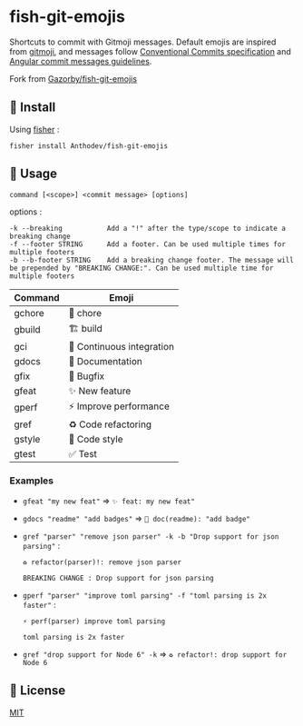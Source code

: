 # fish-git-emojis

Shortcuts to commit with Gitmoji messages. Default emojis are inspired from [gitmoji](https://gitmoji.carloscuesta.me/), and messages follow [Conventional Commits specification](https://www.conventionalcommits.org/en/v1.0.0/) and [Angular commit messages guidelines]([https://link](https://github.com/angular/angular/blob/22b96b9/CONTRIBUTING.md#-commit-message-guidelines)).

Fork from [Gazorby/fish-git-emojis](https://github.com/gazorby/fish-git-emojis)

## 🚀 Install

Using [fisher](https://github.com/jorgebucaran/fisher) :

```console
fisher install Anthodev/fish-git-emojis
```

## 🔧 Usage

`command [<scope>] <commit message> [options]`

options :

```console
-k --breaking           Add a "!" after the type/scope to indicate a breaking change
-f --footer STRING      Add a footer. Can be used multiple times for multiple footers
-b --b-footer STRING    Add a breaking change footer. The message will be prepended by "BREAKING CHANGE:". Can be used multiple time for multiple footers
```

| Command | Emoji |
|-------- | ----------- |
| gchore  | 👷 chore |
| gbuild  | 🏗️ build |
| gci     | 💚 Continuous integration |
| gdocs   | 📝 Documentation |
| gfix    | 🐛 Bugfix |
| gfeat   | ✨ New feature |
| gperf   | ⚡️ Improve performance |
| gref    | ♻️ Code refactoring |
| gstyle  | 🎨 Code style |
| gtest   | ✅ Test |

### Examples

- `gfeat "my new feat"` => `✨ feat: my new feat"`

- `gdocs "readme" "add badges"` => `📝 doc(readme): "add badge"`

- `gref "parser" "remove json parser" -k -b "Drop support for json parsing"` :

    ```console
    ♻️ refactor(parser)!: remove json parser

    BREAKING CHANGE : Drop support for json parsing
    ```
- `gperf "parser" "improve toml parsing" -f "toml parsing is 2x faster"` :

  ```console
  ⚡️ perf(parser) improve toml parsing

  toml parsing is 2x faster
  ```

- `gref "drop support for Node 6" -k` => `♻️ refactor!: drop support for Node 6`

## 📝 License

[MIT](https://github.com/Anthodev/fish-git-emojis/blob/master/LICENSE)
